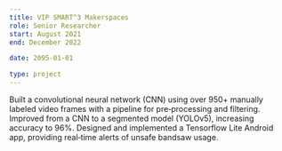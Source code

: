 ```yaml
---
title: VIP SMART^3 Makerspaces
role: Senior Researcher
start: August 2021
end: December 2022

date: 2095-01-01

type: project
---
```


Built a convolutional neural network (CNN) using over 950+ manually labeled video frames with a pipeline for pre‑processing and filtering. Improved from a CNN to a segmented model (YOLOv5), increasing accuracy to 96%. Designed and implemented a Tensorflow Lite Android app, providing real‑time alerts of unsafe bandsaw usage.
